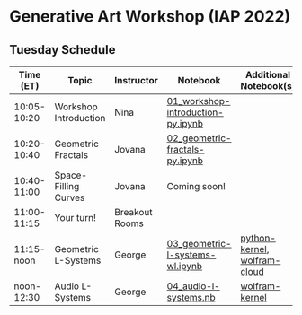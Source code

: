 # Generative Art Workshop (IAP 2022)

## Tuesday Schedule

| Time (ET)     | Topic                 | Instructor     | Notebook       | Additional Notebook(s) |
| -----------   | --------------------- | -------------- |--------------- | --------------- |
| 10:05-10:20   | Workshop Introduction | Nina           | [01_workshop-introduction-py.ipynb](https://github.com/gvarnavi/generative-art-iap/blob/master/01.25-Tuesday/01_workshop-introduction-py.ipynb)| |
| 10:20-10:40   | Geometric Fractals    | Jovana         | [02_geometric-fractals-py.ipynb](https://github.com/gvarnavi/generative-art-iap/blob/master/01.25-Tuesday/02_geometric-fractals-py.ipynb)| |
| 10:40-11:00   | Space-Filling Curves    | Jovana         | Coming soon! | |
| 11:00-11:15   | Your turn!  | Breakout Rooms | | |
| 11:15-noon   | Geometric L-Systems   | George         | [03_geometric-l-systems-wl.ipynb](https://github.com/gvarnavi/generative-art-iap/blob/master/01.25-Tuesday/03_geometric-l-systems-wl.ipynb)| [python-kernel](https://github.com/gvarnavi/generative-art-iap/blob/master/01.25-Tuesday/03X_geometric-l-systems-py.ipynb), [wolfram-cloud](https://www.wolframcloud.com/obj/gvarnavi/Published/03X_geometric-l-systems.nb)|
| noon-12:30    | Audio L-Systems       | George         | [04_audio-l-systems.nb](https://www.wolframcloud.com/obj/gvarnavi/Published/04_audio-l-systems.nb)| [wolfram-kernel](https://github.com/gvarnavi/generative-art-iap/blob/master/01.25-Tuesday/04X_audio-l-systems-wl.ipynb)|

